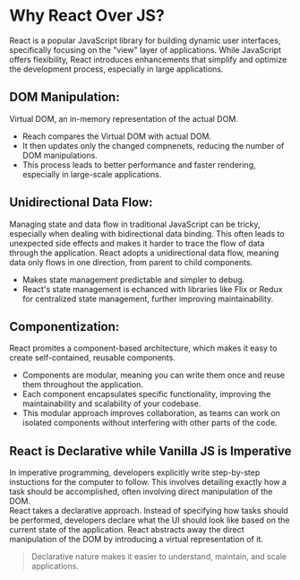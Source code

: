 # Why React Over JS?
React is a popular JavaScript library for building dynamic user interfaces, specifically focusing on the "view" layer of applications. While JavaScript offers flexibility, React introduces enhancements that simplify and optimize the development process, especially in large applications.

## DOM Manipulation: 
Virtual DOM, an in-memory representation of the actual DOM.  
- Reach compares the Virtual DOM with actual DOM.
- It then updates only the changed compnenets, reducing the number of DOM manipulations.
- This process leads to better performance and faster rendering, especially in large-scale applications.

## Unidirectional Data Flow:
Managing state and data flow in traditional JavaScript can be tricky, especially when dealing with bidirectional data binding. This often leads to unexpected side effects and makes it harder to trace the flow of data through the application. React adopts a unidirectional data flow, meaning data only flows in one direction, from parent to child components.
- Makes state management predictable and simpler to debug.
- React's state management is echanced with libraries like Flix or Redux for centralized state management, further improving maintainability.

## Componentization:
React promites a component-based architecture, which makes it easy to create self-contained, reusable components.
- Components are modular, meaning you can write them once and reuse them throughout the application.
- Each component encapsulates specific functionality, improving the maintainability and scalability of your codebase.
- This modular approach improves collaboration, as teams can work on isolated components without interfering with other parts of the code.

## React is Declarative while Vanilla JS is Imperative
In imperative programming, developers explicitly write step-by-step instuctions for the computer to follow. This involves detailing exactly how a task should be accomplished, often involving direct manipulation of the DOM.  
React takes a declarative approach. Instead of specifying how tasks should be performed, developers declare what the UI should look like based on the current state of the application. React abstracts away the direct manipulation of the DOM by introducing a virtual representation of it.
> Declarative nature makes it easier to understand, maintain, and scale applications.